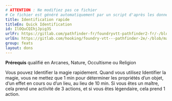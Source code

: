 ```yaml
---
# ATTENTION : Ne modifiez pas ce fichier
# Ce fichier est généré automatiquement par un script d'après les données du module Foundry VTT officiel et de sa traduction
title: Identification rapide
titleEn: Quick Identification
id: IlOQuCQIhjJpig3S
urlFr: https://gitlab.com/pathfinder-fr/foundryvtt-pathfinder2-fr/-/blob/master/data/feats/IlOQuCQIhjJpig3S.htm
urlEn: https://gitlab.com/hooking/foundry-vtt---pathfinder-2e/-/blob/master/packs/data/feats.db/quick-identification.json
group: feats
layout: dons
---
```

**Prérequis** qualifié en Arcanes, Nature, Occultisme ou Religion

Vous pouvez Identifier la magie rapidement. Quand vous utilisez Identifier la magie, vous ne mettez que 1 min pour déterminer les propriétés d’un objet, d’un effet en cours ou d’un lieu, au lieu de 10 min. Si vous êtes un maître, cela prend une activité de 3 actions, et si vous êtes légendaire, cela prend 1 action.


